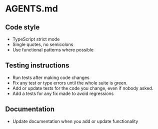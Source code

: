 # AGENTS.md


## Code style
- TypeScript strict mode
- Single quotes, no semicolons
- Use functional patterns where possible


## Testing instructions
- Run tests after making code changes
- Fix any test or type errors until the whole suite is green.
- Add or update tests for the code you change, even if nobody asked.
- Add a tests for any fix made to avoid regressions


## Documentation
- Update documentation when you add or update functionality